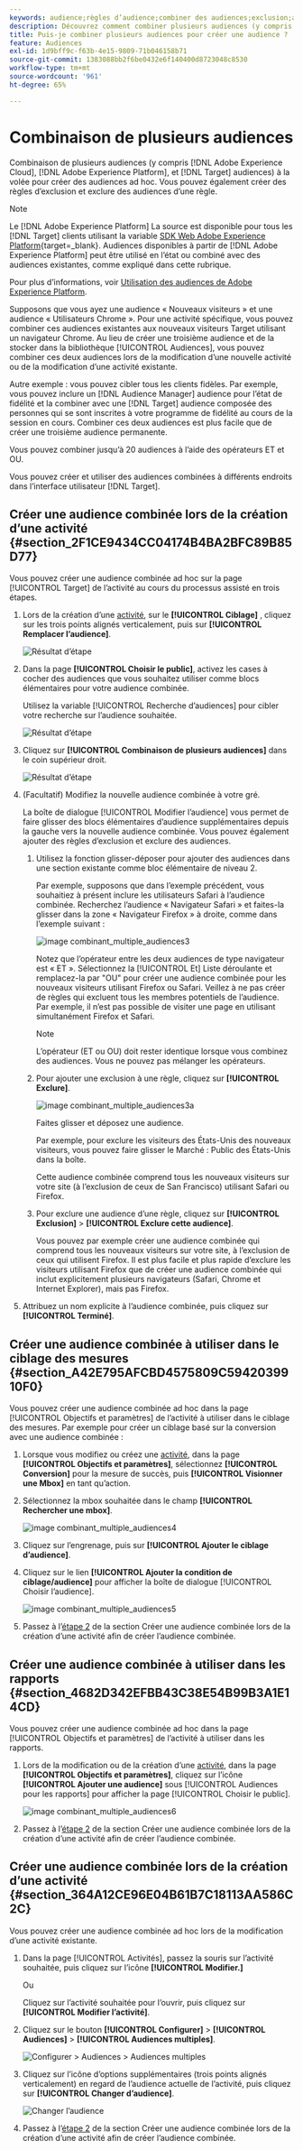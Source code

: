```yaml
---
keywords: audience;règles d’audience;combiner des audiences;exclusion;ajouter une exclusion;exclure;combinaison d’audiences;audience adhoc;audience ad hoc
description: Découvrez comment combiner plusieurs audiences (y compris des audiences Adobe Experience Cloud et [!DNL Target] audiences) à la volée pour créer des audiences ad hoc.
title: Puis-je combiner plusieurs audiences pour créer une audience ?
feature: Audiences
exl-id: 1d9bff9c-f63b-4e15-9809-71b046158b71
source-git-commit: 1383088bb2f6be0432e6f140400d8723048c8530
workflow-type: tm+mt
source-wordcount: '961'
ht-degree: 65%

---
```


# Combinaison de plusieurs audiences

Combinaison de plusieurs audiences (y compris [!DNL Adobe Experience Cloud], [!DNL Adobe Experience Platform], et [!DNL Target] audiences) à la volée pour créer des audiences ad hoc. Vous pouvez également créer des règles d’exclusion et exclure des audiences d’une règle.

>[!NOTE]
>
>Le [!DNL Adobe Experience Platform] La source est disponible pour tous les [!DNL Target] clients utilisant la variable [SDK Web Adobe Experience Platform](https://experienceleague.corp.adobe.com/docs/target-dev/developer/client-side/aep-web-sdk.html?lang=en){target=_blank}. Audiences disponibles à partir de [!DNL Adobe Experience Platform] peut être utilisé en l’état ou combiné avec des audiences existantes, comme expliqué dans cette rubrique.
>
>Pour plus d’informations, voir [Utilisation des audiences de Adobe Experience Platform](/help/main/c-target/c-audiences/audiences.md#aep).

Supposons que vous ayez une audience « Nouveaux visiteurs » et une audience « Utilisateurs Chrome ». Pour une activité spécifique, vous pouvez combiner ces audiences existantes aux nouveaux visiteurs Target utilisant un navigateur Chrome. Au lieu de créer une troisième audience et de la stocker dans la bibliothèque [!UICONTROL Audiences], vous pouvez combiner ces deux audiences lors de la modification d’une nouvelle activité ou de la modification d’une activité existante.

Autre exemple : vous pouvez cibler tous les clients fidèles. Par exemple, vous pouvez inclure un [!DNL Audience Manager] audience pour l’état de fidélité et la combiner avec une [!DNL Target] audience composée des personnes qui se sont inscrites à votre programme de fidélité au cours de la session en cours. Combiner ces deux audiences est plus facile que de créer une troisième audience permanente.

Vous pouvez combiner jusqu’à 20 audiences à l’aide des opérateurs ET et OU.

Vous pouvez créer et utiliser des audiences combinées à différents endroits dans l’interface utilisateur [!DNL Target].

## Créer une audience combinée lors de la création d’une activité {#section_2F1CE9434CC04174B4BA2BFC89B85D77}

Vous pouvez créer une audience combinée ad hoc sur la page [!UICONTROL Target] de l’activité au cours du processus assisté en trois étapes.

1. Lors de la création d’une [activité](/help/main/c-activities/activities.md#concept_D317A95A1AB54674BA7AB65C7985BA03), sur le **[!UICONTROL Ciblage]** , cliquez sur les trois points alignés verticalement, puis sur **[!UICONTROL Remplacer l’audience]**.

   ![Résultat d’étape](assets/edit_audience.png)

1. Dans la page **[!UICONTROL Choisir le public]**, activez les cases à cocher des audiences que vous souhaitez utiliser comme blocs élémentaires pour votre audience combinée.

   Utilisez la variable [!UICONTROL Recherche d’audiences] pour cibler votre recherche sur l’audience souhaitée.

   ![Résultat d’étape](assets/combine_multiple_audiences1.png)

1. Cliquez sur **[!UICONTROL Combinaison de plusieurs audiences]** dans le coin supérieur droit.

   ![Résultat d’étape](assets/combine_multiple_audiences2.png)

1. (Facultatif) Modifiez la nouvelle audience combinée à votre gré.

   La boîte de dialogue [!UICONTROL Modifier l’audience] vous permet de faire glisser des blocs élémentaires d’audience supplémentaires depuis la gauche vers la nouvelle audience combinée. Vous pouvez également ajouter des règles d’exclusion et exclure des audiences.

   1. Utilisez la fonction glisser-déposer pour ajouter des audiences dans une section existante comme bloc élémentaire de niveau 2.

      Par exemple, supposons que dans l’exemple précédent, vous souhaitiez à présent inclure les utilisateurs Safari à l’audience combinée. Recherchez l’audience « Navigateur Safari » et faites-la glisser dans la zone « Navigateur Firefox » à droite, comme dans l’exemple suivant :

      ![image combinant_multiple_audiences3](assets/combine_multiple_audiences3.png)

      Notez que l’opérateur entre les deux audiences de type navigateur est « ET ». Sélectionnez la [!UICONTROL Et] Liste déroulante et remplacez-la par &quot;OU&quot; pour créer une audience combinée pour les nouveaux visiteurs utilisant Firefox ou Safari. Veillez à ne pas créer de règles qui excluent tous les membres potentiels de l’audience. Par exemple, il n’est pas possible de visiter une page en utilisant simultanément Firefox et Safari.

      >[!NOTE]
      >
      >L’opérateur (ET ou OU) doit rester identique lorsque vous combinez des audiences. Vous ne pouvez pas mélanger les opérateurs.

   1. Pour ajouter une exclusion à une règle, cliquez sur **[!UICONTROL Exclure]**.

      ![image combinant_multiple_audiences3a](assets/combine_multiple_audiences3a.png)

      Faites glisser et déposez une audience.

      Par exemple, pour exclure les visiteurs des États-Unis des nouveaux visiteurs, vous pouvez faire glisser le Marché : Public des États-Unis dans la boîte.

      Cette audience combinée comprend tous les nouveaux visiteurs sur votre site (à l’exclusion de ceux de San Francisco) utilisant Safari ou Firefox.

   1. Pour exclure une audience d’une règle, cliquez sur **[!UICONTROL Exclusion]** > **[!UICONTROL Exclure cette audience]**.

      Vous pouvez par exemple créer une audience combinée qui comprend tous les nouveaux visiteurs sur votre site, à l’exclusion de ceux qui utilisent Firefox. Il est plus facile et plus rapide d’exclure les visiteurs utilisant Firefox que de créer une audience combinée qui inclut explicitement plusieurs navigateurs (Safari, Chrome et Internet Explorer), mais pas Firefox.

1. Attribuez un nom explicite à l’audience combinée, puis cliquez sur **[!UICONTROL Terminé]**.

## Créer une audience combinée à utiliser dans le ciblage des mesures {#section_A42E795AFCBD4575809C5942039910F0}

Vous pouvez créer une audience combinée ad hoc dans la page [!UICONTROL Objectifs et paramètres] de l’activité à utiliser dans le ciblage des mesures. Par exemple pour créer un ciblage basé sur la conversion avec une audience combinée :

1. Lorsque vous modifiez ou créez une [activité](/help/main/c-activities/activities.md#concept_D317A95A1AB54674BA7AB65C7985BA03), dans la page **[!UICONTROL Objectifs et paramètres]**, sélectionnez **[!UICONTROL Conversion]** pour la mesure de succès, puis **[!UICONTROL Visionner une Mbox]** en tant qu’action.
1. Sélectionnez la mbox souhaitée dans le champ **[!UICONTROL Rechercher une mbox]**.

   ![image combinant_multiple_audiences4](assets/combine_multiple_audiences4.png)

1. Cliquez sur l’engrenage, puis sur **[!UICONTROL Ajouter le ciblage d’audience]**.
1. Cliquez sur le lien **[!UICONTROL Ajouter la condition de ciblage/audience]** pour afficher la boîte de dialogue [!UICONTROL Choisir l’audience].

   ![image combinant_multiple_audiences5](assets/combine_multiple_audiences5.png)

1. Passez à l’[étape 2](/help/main/c-target/combining-multiple-audiences.md#section_2F1CE9434CC04174B4BA2BFC89B85D77) de la section Créer une audience combinée lors de la création d’une activité afin de créer l’audience combinée.

## Créer une audience combinée à utiliser dans les rapports {#section_4682D342EFBB43C38E54B99B3A1E14CD}

Vous pouvez créer une audience combinée ad hoc dans la page [!UICONTROL Objectifs et paramètres] de l’activité à utiliser dans les rapports.

1. Lors de la modification ou de la création d’une [activité](/help/main/c-activities/activities.md#concept_D317A95A1AB54674BA7AB65C7985BA03), dans la page **[!UICONTROL Objectifs et paramètres]**, cliquez sur l’icône **[!UICONTROL Ajouter une audience]** sous [!UICONTROL Audiences pour les rapports] pour afficher la page [!UICONTROL Choisir le public].

   ![image combinant_multiple_audiences6](assets/combine_multiple_audiences6.png)

1. Passez à l’[étape 2](/help/main/c-target/combining-multiple-audiences.md#section_2F1CE9434CC04174B4BA2BFC89B85D77) de la section Créer une audience combinée lors de la création d’une activité afin de créer l’audience combinée.

## Créer une audience combinée lors de la création d’une activité {#section_364A12CE96E04B61B7C18113AA586C2C}

Vous pouvez créer une audience combinée ad hoc lors de la modification d’une activité existante.

1. Dans la page [!UICONTROL Activités], passez la souris sur l’activité souhaitée, puis cliquez sur l’icône **[!UICONTROL Modifier.]**

   Ou

   Cliquez sur l’activité souhaitée pour l’ouvrir, puis cliquez sur **[!UICONTROL Modifier l’activité]**.

1. Cliquez sur le bouton **[!UICONTROL Configurer]** > **[!UICONTROL Audiences]** > **[!UICONTROL Audiences multiples]**.

   ![Configurer > Audiences > Audiences multiples](assets/combine_multiple_audiences7.png)

1. Cliquez sur l’icône d’options supplémentaires (trois points alignés verticalement) en regard de l’audience actuelle de l’activité, puis cliquez sur **[!UICONTROL Changer d’audience]**.

   ![Changer l’audience](assets/combine_multiple_audiences8.png)

1. Passez à l’[étape 2](/help/main/c-target/combining-multiple-audiences.md#section_2F1CE9434CC04174B4BA2BFC89B85D77) de la section Créer une audience combinée lors de la création d’une activité afin de créer l’audience combinée.
